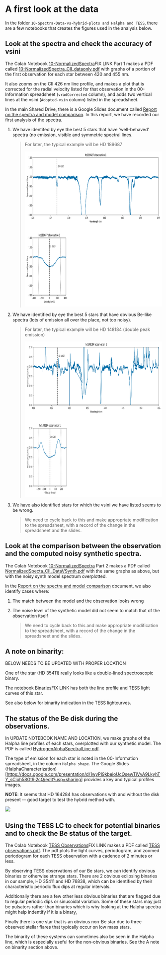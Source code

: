 # A first look at the data

In the folder `10-Spectra-Data-vs-hybrid-plots and Halpha and TESS`, there are a few notebooks that creates the figures used in the analysis below. 

## Look at the spectra and check the accuracy of vsini

The Colab Notebook [10-NormalizedSpectra]()FIX LINK Part 1 makes a PDF called [10-NormalizedSpectra_CII_dataonly.pdf](https://drive.google.com/file/d/12uQEITrQssGc2uVQjlkbxOn9OMSIWnii/view?usp=share_link) with graphs of a portion of the first observation for each star between 420 and 455 nm. 

It also zooms on the CII 426 nm line profile, and makes a plot that is corrected for the radial velocity listed for that observation in the 00-Information spreadsheet (`vradCorrected` column), and adds two vertical lines at the vsini (`Adopted-vsin` column) listed in the spreadsheet. 


In the main Shared Drive, there is a Google Slides document called [Report on the spectra and model comparison](https://docs.google.com/presentation/d/1lHtzSIiz-eaCwGxALbdUbKNwxVJCBCuztwmTjRraakA/edit?usp=sharing). In this report, we have recorded our first analysis of the spectra. 

1. We have identifed by eye the best 5 stars that have 'well-behaved' spectra (no emission, visible and symmetric spectral lines. 

	> For later, the typical example will be HD 189687 
	>
	><img src="https://github.com/veropetit/BeStarsMiMeS/blob/master/DocumentationImages/NormalizedSpectra_CII_dataonly-HD189687.png" style="height: 500px"/>

2. We have identified by eye the best 5 stars that have obvious Be-like spectra (lots of emission all over the place, not too noisy). 

	> For later, the typical example will be HD 148184 (double peak emission)
	>
	><img src="https://github.com/veropetit/BeStarsMiMeS/blob/master/DocumentationImages/NormalizedSpectra_CII_dataonly-HD148184.png" style="height: 500px"/>


3. We have also identified stars for which the vsini we have listed seems to be wrong. 

	> We need to cycle back to this and make appropriate modification to the spreadsheet, with a record of the change in the spreadsheet and the slides. 
	
## Look at the comparison between the observation and the computed noisy synthetic spectra. 

The Colab Notebook [10-NormalizedSpectra]() Part 2 makes a PDF called [NormalizedSpecta_CII_DataVSynth.pdf](https://drive.google.com/file/d/1VhZMLk1IcdSYZOmOP7tYBC5F3YuT4-QH/view?usp=sharing) with the same graphs as above, but with the noisy synth model spectrum overplotted. 

In the [Report on the spectra and model comparison](https://docs.google.com/presentation/d/1lHtzSIiz-eaCwGxALbdUbKNwxVJCBCuztwmTjRraakA/edit?usp=sharing) document, we also identify cases where:

1. The match between the model and the observation looks wrong
2. The noise level of the synthetic model did not seem to match that of the observation itself

	> We need to cycle back to this and make appropriate modification to the spreadsheet, with a record of the change in the spreadsheet and the slides. 
	
## A note on binarity:

BELOW NEEDS TO BE UPDATED WITH PROPER LOCATION

One of the star (HD 35411) really looks like a double-lined spectroscopic binary. 

The notebook [Binaries]()FIX LINK has both the line profile and TESS light curves of this star.
	
See also below for binarity indication in the TESS lightcurves. 
	
## The status of the Be disk during the observations. 

In UPDATE NOTEBOOK NAME AND LOCATION, we make graphs of the Halpha line profiles of each stars, overplotted with our synthetic model. The PDF is called [HydrogenAlphaSpectralLine.pdf](https://drive.google.com/file/d/1-R4aPO_D18BwZV-Od_E1YU0JuNaYgOvJ/view?usp=share_link). 

The type of emission for each star is noted in the 00-Information spreadsheet, in the column `Halpha shape`. 
The Google Slides (HalphaCharacterization)[https://docs.google.com/presentation/d/1wyPI9kbeioUcQsewTiVvA9LkyhTY_sCioh58Gt9i2cQ/edit?usp=sharing] provides a key and typical profiles images. 

**NOTE**: It seems that HD 164284 has observations with and without the disk present -- good target to test the hybrid method with. 

<img src="https://github.com/veropetit/BeStarsMiMeS/blob/master/DocumentationImages/HydrogenAlphaSpectralLine-HD164284" style="height: 500px"/>

## Using the TESS LC to check for potential binaries and to check the Be status of the target. 

The Colab Notebook [TESS Observations]()FIX LINK makes a PDF called [TESS observations.pdf](https://drive.google.com/file/d/12xSyInSpHGMBI4hGfU8uQ88Zz_H2lqXc/view?usp=share_link). The pdf plots the light curves, periodogram, and zoomed periodogram for each TESS observation with a cadence of 2 minutes or less. 

By observing TESS observations of our Be stars, we can identify obvious binaries or otherwise strange stars. There are 2 obvious eclipsing binaries in our sample, HD 35411 and HD 76838, which can be identified by their characteristic periodic flux dips at regular intervals. 

Additionally there are a few other less obvious binaries that are flagged due to regular periodic dips or sinusoidal variation. Some of these stars may just be pulsators rather than binaries which is why looking at the Halpha spectra might help indentify if it is a binary,

Finally there is one star that is an obvious non-Be star due to three observed stellar flares that typically occur on low mass stars.

The binarity of these systems can sometimes also be seen in the Halpha line, which is especially useful for the non-obvious binaries. See the A note on binarity section above.




